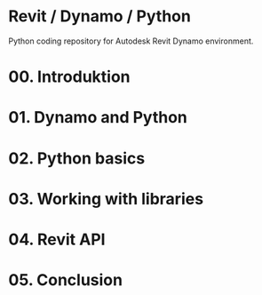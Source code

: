 # Revit / Dynamo / Python
Python coding repository for Autodesk Revit Dynamo environment.

# 00. Introduktion
# 01. Dynamo and Python
# 02. Python basics
# 03. Working with libraries
# 04. Revit API
# 05. Conclusion

